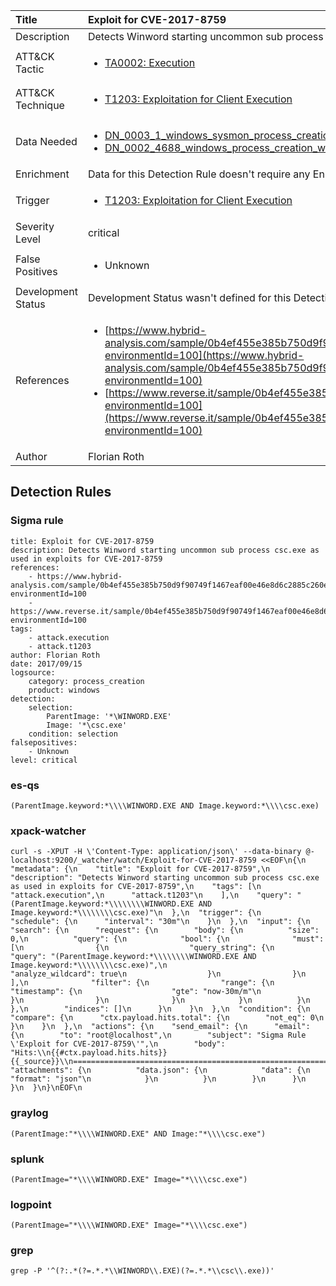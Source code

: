 | Title                | Exploit for CVE-2017-8759                                                                                                                                                 |
|:---------------------|:------------------------------------------------------------------------------------------------------------------------------------------------------------|
| Description          | Detects Winword starting uncommon sub process csc.exe as used in exploits for CVE-2017-8759                                                                                                                                           |
| ATT&amp;CK Tactic    |  <ul><li>[TA0002: Execution](https://attack.mitre.org/tactics/TA0002)</li></ul>  |
| ATT&amp;CK Technique | <ul><li>[T1203: Exploitation for Client Execution](https://attack.mitre.org/techniques/T1203)</li></ul>  |
| Data Needed          | <ul><li>[DN_0003_1_windows_sysmon_process_creation](../Data_Needed/DN_0003_1_windows_sysmon_process_creation.md)</li><li>[DN_0002_4688_windows_process_creation_with_commandline](../Data_Needed/DN_0002_4688_windows_process_creation_with_commandline.md)</li></ul>  |
| Enrichment           |  Data for this Detection Rule doesn't require any Enrichments.  |
| Trigger              | <ul><li>[T1203: Exploitation for Client Execution](../Triggers/T1203.md)</li></ul>  |
| Severity Level       | critical |
| False Positives      | <ul><li>Unknown</li></ul>  |
| Development Status   |  Development Status wasn't defined for this Detection Rule yet  |
| References           | <ul><li>[https://www.hybrid-analysis.com/sample/0b4ef455e385b750d9f90749f1467eaf00e46e8d6c2885c260e1b78211a51684?environmentId=100](https://www.hybrid-analysis.com/sample/0b4ef455e385b750d9f90749f1467eaf00e46e8d6c2885c260e1b78211a51684?environmentId=100)</li><li>[https://www.reverse.it/sample/0b4ef455e385b750d9f90749f1467eaf00e46e8d6c2885c260e1b78211a51684?environmentId=100](https://www.reverse.it/sample/0b4ef455e385b750d9f90749f1467eaf00e46e8d6c2885c260e1b78211a51684?environmentId=100)</li></ul>  |
| Author               | Florian Roth |


## Detection Rules

### Sigma rule

```
title: Exploit for CVE-2017-8759
description: Detects Winword starting uncommon sub process csc.exe as used in exploits for CVE-2017-8759
references:
    - https://www.hybrid-analysis.com/sample/0b4ef455e385b750d9f90749f1467eaf00e46e8d6c2885c260e1b78211a51684?environmentId=100
    - https://www.reverse.it/sample/0b4ef455e385b750d9f90749f1467eaf00e46e8d6c2885c260e1b78211a51684?environmentId=100
tags:
    - attack.execution
    - attack.t1203
author: Florian Roth
date: 2017/09/15
logsource:
    category: process_creation
    product: windows
detection:
    selection:
        ParentImage: '*\WINWORD.EXE'
        Image: '*\csc.exe'
    condition: selection
falsepositives:
    - Unknown
level: critical

```





### es-qs
    
```
(ParentImage.keyword:*\\\\WINWORD.EXE AND Image.keyword:*\\\\csc.exe)
```


### xpack-watcher
    
```
curl -s -XPUT -H \'Content-Type: application/json\' --data-binary @- localhost:9200/_watcher/watch/Exploit-for-CVE-2017-8759 <<EOF\n{\n  "metadata": {\n    "title": "Exploit for CVE-2017-8759",\n    "description": "Detects Winword starting uncommon sub process csc.exe as used in exploits for CVE-2017-8759",\n    "tags": [\n      "attack.execution",\n      "attack.t1203"\n    ],\n    "query": "(ParentImage.keyword:*\\\\\\\\WINWORD.EXE AND Image.keyword:*\\\\\\\\csc.exe)"\n  },\n  "trigger": {\n    "schedule": {\n      "interval": "30m"\n    }\n  },\n  "input": {\n    "search": {\n      "request": {\n        "body": {\n          "size": 0,\n          "query": {\n            "bool": {\n              "must": [\n                {\n                  "query_string": {\n                    "query": "(ParentImage.keyword:*\\\\\\\\WINWORD.EXE AND Image.keyword:*\\\\\\\\csc.exe)",\n                    "analyze_wildcard": true\n                  }\n                }\n              ],\n              "filter": {\n                "range": {\n                  "timestamp": {\n                    "gte": "now-30m/m"\n                  }\n                }\n              }\n            }\n          }\n        },\n        "indices": []\n      }\n    }\n  },\n  "condition": {\n    "compare": {\n      "ctx.payload.hits.total": {\n        "not_eq": 0\n      }\n    }\n  },\n  "actions": {\n    "send_email": {\n      "email": {\n        "to": "root@localhost",\n        "subject": "Sigma Rule \'Exploit for CVE-2017-8759\'",\n        "body": "Hits:\\n{{#ctx.payload.hits.hits}}{{_source}}\\n================================================================================\\n{{/ctx.payload.hits.hits}}",\n        "attachments": {\n          "data.json": {\n            "data": {\n              "format": "json"\n            }\n          }\n        }\n      }\n    }\n  }\n}\nEOF\n
```


### graylog
    
```
(ParentImage:"*\\\\WINWORD.EXE" AND Image:"*\\\\csc.exe")
```


### splunk
    
```
(ParentImage="*\\\\WINWORD.EXE" Image="*\\\\csc.exe")
```


### logpoint
    
```
(ParentImage="*\\\\WINWORD.EXE" Image="*\\\\csc.exe")
```


### grep
    
```
grep -P '^(?:.*(?=.*.*\\WINWORD\\.EXE)(?=.*.*\\csc\\.exe))'
```



